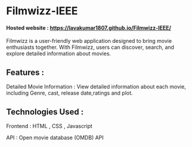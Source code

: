 # Filmwizz-IEEE

#### Hosted website : https://lavakumar1807.github.io/Filmwizz-IEEE/

<p>Filmwizz is a user-friendly web application designed to bring movie enthusiasts together. With Filmwizz, users can discover, search, and explore detailed information about movies.</p>

## Features :
<p> Detailed Movie Information : View detailed information about each movie, including Genre, cast, release date,ratings and plot.</p>

## Technologies Used :
<p>Frontend : HTML , CSS , Javascript</p>
<p>API : Open movie database (OMDB) API</p>
